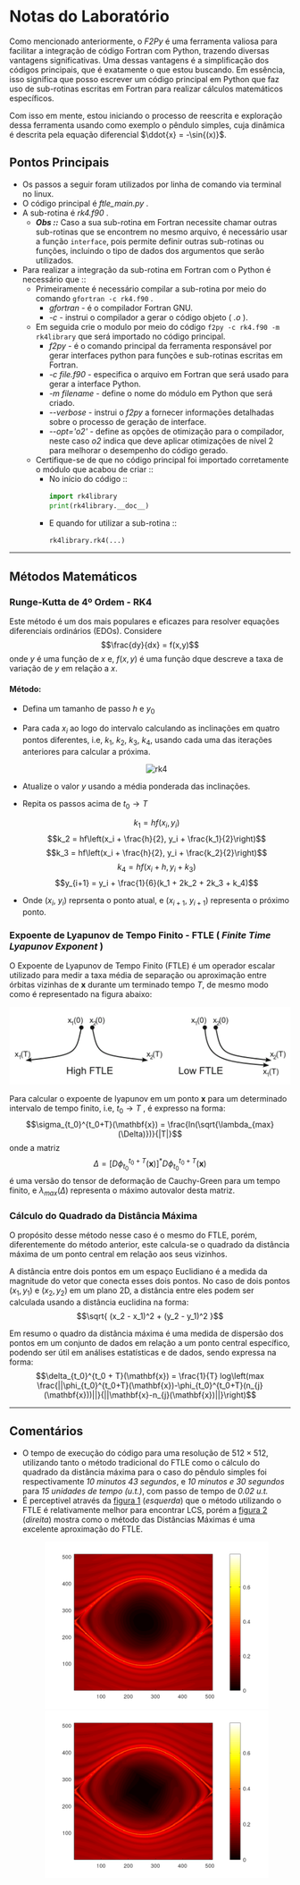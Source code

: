 # Notas do Laboratório

Como mencionado anteriormente, o _F2Py_ é uma ferramenta valiosa para facilitar a integração de código Fortran com Python, trazendo diversas vantagens significativas. Uma dessas vantagens é a simplificação dos códigos principais, que é exatamente o que estou buscando. Em essência, isso significa que posso escrever um código principal em Python que faz uso de sub-rotinas escritas em Fortran para realizar cálculos matemáticos específicos.

Com isso em mente, estou iniciando o processo de reescrita e exploração dessa ferramenta usando como exemplo o pêndulo simples, cuja dinâmica é descrita pela equação diferencial $\ddot{x} = -\sin{(x)}$.

##  Pontos Principais
  * Os passos a seguir foram utilizados por linha de comando via terminal no linux.
  * O código principal é  _ftle_main.py_ .
  * A sub-rotina é  _rk4.f90_ .
    * ***Obs ::*** Caso a sua sub-rotina em Fortran necessite chamar outras sub-rotinas que se encontrem no mesmo arquivo, é necessário usar a função ```interface```, pois permite definir outras sub-rotinas ou funções, incluindo o tipo de dados dos argumentos que serão utilizados.
  * Para realizar a integração da sub-rotina em Fortran com o Python é necessário que ::
    * Primeiramente é necessário compilar a sub-rotina por meio do comando ```gfortran -c rk4.f90``` .
      * _gfortran_ - é o compilador Fortran GNU.
      * _-c_ - instrui o compilador a gerar o código objeto ( _.o_ ).
    * Em seguida crie o modulo por meio do código ```f2py -c rk4.f90 -m rk4library``` que será importado no código principal.
      * _f2py_ - é o comando principal da ferramenta responsável por gerar interfaces python para funções e sub-rotinas escritas em Fortran.
      *  _-c file.f90_ - especifica o arquivo em Fortran que será usado para gerar a interface Python.
      *  _-m filename_ - define o nome do módulo em Python que será criado.
      *  _--verbose_ - instrui o _f2py_ a fornecer informações detalhadas sobre o processo de geração de interface.
      *  _--opt='o2'_ - define as opções de otimização para o compilador, neste caso _o2_ indica que deve aplicar otimizações de nível 2 para melhorar o desempenho do código gerado. 
    * Certifique-se de que no código principal foi importado corretamente o módulo que acabou de criar ::
      * No início do código ::
        ```python
        import rk4library
        print(rk4library.__doc__)
        ```
      * E quando for utilizar a sub-rotina ::
        ```python
        rk4library.rk4(...)
        ```
---
 ## Métodos Matemáticos
 ### Runge-Kutta de 4º Ordem - RK4

  Este método é um dos mais populares e eficazes para resolver equações diferenciais ordinários (EDOs). Considere
  $$\frac{dy}{dx} = f(x,y)$$
  onde $y$ é uma função de $x$ e, $f(x,y)$ é uma função dque descreve a taxa de variação de $y$ em relação a $x$.
  #### Método:
   * Defina um tamanho de passo $h$ e $y_0$
   * Para cada $x_i$ ao logo do intervalo calculando as inclinações em quatro pontos diferentes, i.e, $k_1$, $k_2$, $k_3$, $k_4$, usando cada uma das iterações anteriores para calcular a próxima.
     <p align="center">
      <img src="" alt="rk4" width="200">
     </p>
   * Atualize o valor $y$ usando a média ponderada das inclinações.
   * Repita os passos acima de $t_0 \rightarrow T$
     
     $$k_1 = hf(x_i, y_i)$$
     $$k_2 = hf\left(x_i + \frac{h}{2}, y_i + \frac{k_1}{2}\right)$$
     $$k_3 = hf\left(x_i + \frac{h}{2}, y_i + \frac{k_2}{2}\right)$$
     $$k_4 = hf(x_i + h, y_i + k_3)$$
     $$y_{i+1} = y_i + \frac{1}{6}(k_1 + 2k_2 + 2k_3 + k_4)$$

   * Onde ($x_i$, $y_i$) reprsenta o ponto atual, e ($x_{i+1}$, $y_{i+1}$) representa o próximo ponto.
 
 ### Expoente de Lyapunov de Tempo Finito - FTLE ( _Finite Time Lyapunov Exponent_ )

   O Expoente de Lyapunov de Tempo Finito (FTLE) é um operador escalar utilizado para medir a taxa média de separação ou aproximação entre órbitas vizinhas de $\mathbf{x}$ durante um terminado tempo $T$, de mesmo modo como é representado na figura abaixo:
   <p align="center">
         <img src="https://github.com/lesivieri/f2py-codes/blob/main/f2py-pendulo/ftle-representacao.png" alt="ftle-repsetacao">
   </p>
   
   Para calcular o expoente de lyapunov em um ponto $\mathbf{x}$ para um determinado intervalo de tempo finito, i.e, $t_0 \rightarrow T$ , é expresso na forma:
   $$\sigma_{t_0}^{t_0+T}(\mathbf{x}) = \frac{ln(\sqrt{\lambda_{max}(\Delta)})}{|T|}$$
   onde a matriz
   $$\Delta=[D\phi_{t_0}^{t_0+T}(\mathbf{x})]^{*}D\phi_{t_0}^{t_0+T}(\mathbf{x})$$
   é uma versão do tensor de deformação de Cauchy-Green para um tempo finito, e $\lambda_{max}(\Delta)$ representa o máximo autovalor desta matriz.
    
 
 ### Cálculo do Quadrado da Distância Máxima
 
   O propósito desse método nesse caso é o mesmo do FTLE, porém, diferentemente do método anterior, este calcula-se o quadrado da distância máxima de um ponto central em relação aos seus vizinhos. 
   
   A distância entre dois pontos em um espaço Euclidiano é a medida da magnitude do vetor que conecta esses dois pontos. No caso de dois pontos $(x_1,y_1)$ e $(x_2,y_2)$ em um plano 2D, a distância entre eles podem ser calculada usando a distância euclidina na forma: 
   $$\sqrt{ (x_2 - x_1)^2 + (y_2 - y_1)^2 }$$

   Em resumo o quadro da distância máxima é uma medida de dispersão dos pontos em um conjunto de dados em relação a um ponto central específico, podendo ser útil em análises estatísticas e de dados, sendo expressa na forma:
   $$\delta_{t_0}^{t_0 + T}(\mathbf{x}) = \frac{1}{T} log\left(max \frac{||\phi_{t_0}^{t_0+T}(\mathbf{x})-\phi_{t_0}^{t_0+T}(n_{j}(\mathbf{x}))||}{||\mathbf{x}-n_{j}(\mathbf{x})||}\right)$$
   
---
## Comentários
  * O tempo de execução do código para uma resolução de $512 \times 512$, utilizando tanto o método tradicional do FTLE como o cálculo do quadrado da distância máxima para o caso do pêndulo simples foi respectivamente _10 minutos 43 segundos_, e _10 minutos e 30 segundos_ para _15  unidades de tempo (u.t.)_, com passo de tempo de _0.02 u.t._
  * É perceptivel através da [figura 1] (_esquerda_) que o método utilizando o FTLE é relativamente melhor para encontrar LCS, porém a [figura 2] (_direita_) mostra como o método das Distâncias Máximas é uma excelente aproximação do FTLE.
    <p align="center">
     <img src="https://github.com/lesivieri/f2py-codes/blob/main/f2py-pendulo/pend_simples_2_512.png" width="400" title="figura 1">
     <img src="https://github.com/lesivieri/f2py-codes/blob/main/f2py-pendulo/pend_simples_512.png" width="400" title="figura 2"> 
    </p>



[figura 1]: https://github.com/lesivieri/f2py-codes/blob/main/f2py-pendulo/pend_simples_2_512.png
[figura 2]: https://github.com/lesivieri/f2py-codes/blob/main/f2py-pendulo/pend_simples_512.png
